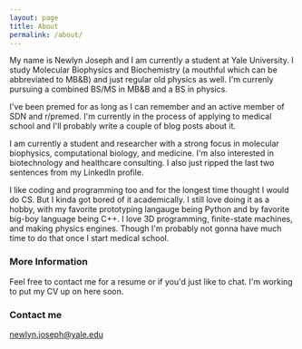 ```yaml
---
layout: page
title: About
permalink: /about/
---
```


My name is Newlyn Joseph and I am currently a student at Yale University. I study Molecular Biophysics and Biochemistry (a mouthful which can be abbreviated to MB&B) and just regular old physics as well. I'm currenly pursuing a combined BS/MS in MB&B and a BS in physics.

I've been premed for as long as I can remember and an active member of SDN and r/premed. I'm currently in the process of applying to medical school and I'll probably write a couple of blog posts about it.

I am currently a student and researcher with a strong focus in molecular biophysics, computational biology, and medicine. I'm also interested in biotechnology and healthcare consulting. I also just ripped the last two sentences from my LinkedIn profile.

I like coding and programming too and for the longest time thought I would do CS. But I kinda got bored of it academically. I still love doing it as a hobby, with my favorite prototyping langauge being Python and by favorite big-boy language being C++. I love 3D programming, finite-state machines, and making physics engines. Though I'm probably not gonna have much time to do that once I start medical school. 

### More Information

Feel free to contact me for a resume or if you'd just like to chat. I'm working to put my CV up on here soon.

### Contact me

[newlyn.joseph@yale.edu](mailto:newlyn.joseph@yale.edu)

